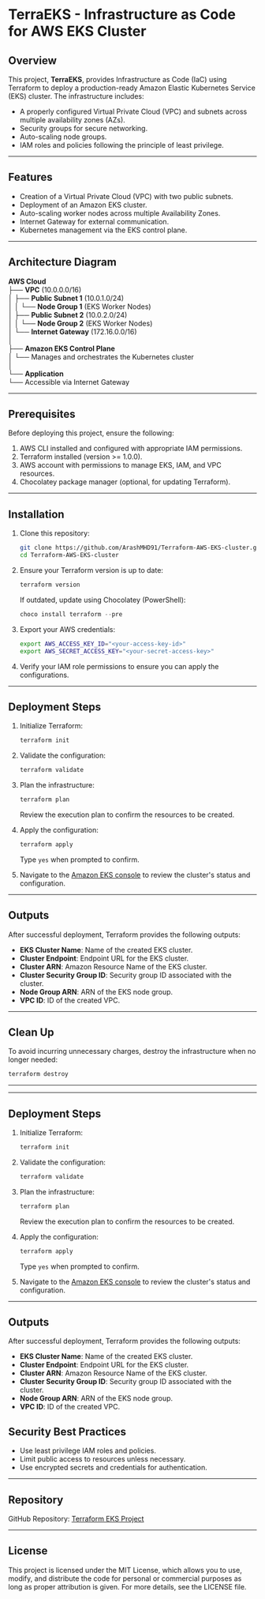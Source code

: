 # TerraEKS - Infrastructure as Code for AWS EKS Cluster

## Overview
This project, **TerraEKS**, provides Infrastructure as Code (IaC) using Terraform to deploy a production-ready Amazon Elastic Kubernetes Service (EKS) cluster. The infrastructure includes:

- A properly configured Virtual Private Cloud (VPC) and subnets across multiple availability zones (AZs).
- Security groups for secure networking.
- Auto-scaling node groups.
- IAM roles and policies following the principle of least privilege.

---

## Features
- Creation of a Virtual Private Cloud (VPC) with two public subnets.
- Deployment of an Amazon EKS cluster.
- Auto-scaling worker nodes across multiple Availability Zones.
- Internet Gateway for external communication.
- Kubernetes management via the EKS control plane.

---

## Architecture Diagram

**AWS Cloud**  
├── **VPC** (10.0.0.0/16)  
│   ├── **Public Subnet 1** (10.0.1.0/24)  
│   │   └── **Node Group 1** (EKS Worker Nodes)  
│   ├── **Public Subnet 2** (10.0.2.0/24)  
│   │   └── **Node Group 2** (EKS Worker Nodes)  
│   └── **Internet Gateway** (172.16.0.0/16)  
│  
├── **Amazon EKS Control Plane**  
│   └── Manages and orchestrates the Kubernetes cluster  
│  
└── **Application**  
    └── Accessible via Internet Gateway  

---

## Prerequisites

Before deploying this project, ensure the following:

1. AWS CLI installed and configured with appropriate IAM permissions.
2. Terraform installed (version >= 1.0.0).
3. AWS account with permissions to manage EKS, IAM, and VPC resources.
4. Chocolatey package manager (optional, for updating Terraform).

---

## Installation
1. Clone this repository:
   ```bash
   git clone https://github.com/ArashMHD91/Terraform-AWS-EKS-cluster.git
   cd Terraform-AWS-EKS-cluster
   ```

2. Ensure your Terraform version is up to date:
   ```bash
   terraform version
   ```
   If outdated, update using Chocolatey (PowerShell):
   ```powershell
   choco install terraform --pre
   ```

3. Export your AWS credentials:
   ```bash
   export AWS_ACCESS_KEY_ID="<your-access-key-id>"
   export AWS_SECRET_ACCESS_KEY="<your-secret-access-key>"
   ```

4. Verify your IAM role permissions to ensure you can apply the configurations.

---

## Deployment Steps
1. Initialize Terraform:
   ```bash
   terraform init
   ```

2. Validate the configuration:
   ```bash
   terraform validate
   ```

3. Plan the infrastructure:
   ```bash
   terraform plan
   ```
   Review the execution plan to confirm the resources to be created.

4. Apply the configuration:
   ```bash
   terraform apply
   ```
   Type `yes` when prompted to confirm.

5. Navigate to the [Amazon EKS console](https://console.aws.amazon.com/eks/home) to review the cluster's status and configuration.

---

## Outputs
After successful deployment, Terraform provides the following outputs:

- **EKS Cluster Name**: Name of the created EKS cluster.
- **Cluster Endpoint**: Endpoint URL for the EKS cluster.
- **Cluster ARN**: Amazon Resource Name of the EKS cluster.
- **Cluster Security Group ID**: Security group ID associated with the cluster.
- **Node Group ARN**: ARN of the EKS node group.
- **VPC ID**: ID of the created VPC.


---

## Clean Up

To avoid incurring unnecessary charges, destroy the infrastructure when no longer needed:

```bash
terraform destroy
```

---
---

## Deployment Steps
1. Initialize Terraform:
   ```bash
   terraform init
   ```

2. Validate the configuration:
   ```bash
   terraform validate
   ```

3. Plan the infrastructure:
   ```bash
   terraform plan
   ```
   Review the execution plan to confirm the resources to be created.

4. Apply the configuration:
   ```bash
   terraform apply
   ```
   Type `yes` when prompted to confirm.

5. Navigate to the [Amazon EKS console](https://console.aws.amazon.com/eks/home) to review the cluster's status and configuration.

---

## Outputs
After successful deployment, Terraform provides the following outputs:

- **EKS Cluster Name**: Name of the created EKS cluster.
- **Cluster Endpoint**: Endpoint URL for the EKS cluster.
- **Cluster ARN**: Amazon Resource Name of the EKS cluster.
- **Cluster Security Group ID**: Security group ID associated with the cluster.
- **Node Group ARN**: ARN of the EKS node group.
- **VPC ID**: ID of the created VPC.

## Security Best Practices
- Use least privilege IAM roles and policies.
- Limit public access to resources unless necessary.
- Use encrypted secrets and credentials for authentication.

---

## Repository

GitHub Repository: [Terraform EKS Project](https://github.com/your-repo/terraform-eks-project)

---

## License

This project is licensed under the MIT License, which allows you to use, modify, and distribute the code for personal or commercial purposes as long as proper attribution is given. For more details, see the LICENSE file.
